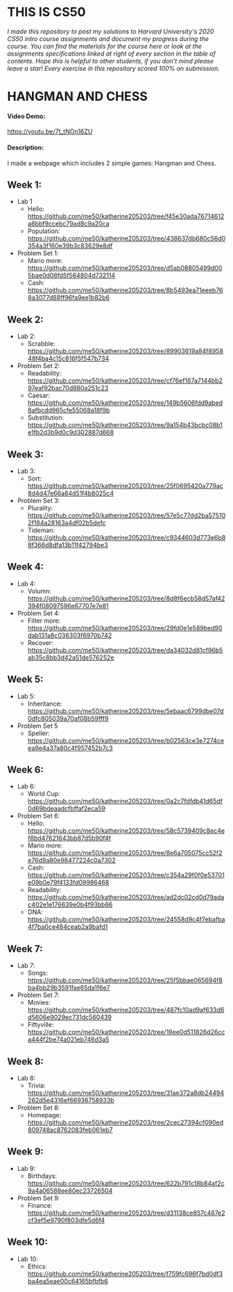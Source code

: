# **THIS IS CS50**
*I made this repository to post my solutions to Harvard University's 2020 CS50 intro course assignments and document my progress during the course.
You can find the materials for the course here or look at the assignments specifications linked at right of every section in the table of contents.
Hope this is helpful to other students, if you don't mind please leave a star! Every exercise in this repository scored 100% on submission.*

# HANGMAN AND CHESS
#### Video Demo:
https://youtu.be/7t_tNOn16ZU
#### Description:
I made a webpage which includes 2 simple games: Hangman and Chess.

## Week 1:
- Lab 1
  - Hello: https://github.com/me50/katherine205203/tree/f45e30ada76714612a8bbf9ccebc79ad8c9a20ca
  - Population: https://github.com/me50/katherine205203/tree/438637db680c56d0354a3f160e39b3c83629e8df
- Problem Set 1:
  - Mario more: https://github.com/me50/katherine205203/tree/d5ab08805499d005bae0d08fd5f564804d732114
  - Cash: https://github.com/me50/katherine205203/tree/8b5493ea71eeeb768a3077d88ff96fa9ee1b82b6

## Week 2:
- Lab 2:
  - Scrabble: https://github.com/me50/katherine205203/tree/89903619a84f895848f4ba4c15c816f5f547b734
- Problem Set 2:
  - Readability: https://github.com/me50/katherine205203/tree/cf76ef167a7144bb297eaf92bac70d880a251c23
  - Caesar: https://github.com/me50/katherine205203/tree/149b5606fdd9abed8afbcdd965cfe55068a18f9b
  - Substitution: https://github.com/me50/katherine205203/tree/9a154b43bcbc08b1e1fb2d3b9d0c9d302887d668

## Week 3:
- Lab 3:
  - Sort: https://github.com/me50/katherine205203/tree/25f0695420a779ac8d4d47e66a84d51f4b8025c4
- Problem Set 3:
  - Plurality: https://github.com/me50/katherine205203/tree/57e5c77dd2ba575102f184a28163a4df02b5defc
  - Tideman: https://github.com/me50/katherine205203/tree/c9344603d773e6b88f366d8dfa13b11f42794be3

## Week 4:
- Lab 4:
  - Volumn: https://github.com/me50/katherine205203/tree/8d8f6ecb58d57af42394f08097596e67707e7e81
- Problem Set 4:
  - Filter more: https://github.com/me50/katherine205203/tree/29fd0e1e589bed90dab131a8c036303f6970b742
  - Recover: https://github.com/me50/katherine205203/tree/da34032d81cf96b5ab35c8bb3d42a51de576252e


## Week 5:
- Lab 5:
  - Inheritance: https://github.com/me50/katherine205203/tree/5ebaac6799dbe07d0dfc805039a70af08b59fff9
- Problem Set 5
  - Speller: https://github.com/me50/katherine205203/tree/b02563ce3e7274ceea9e4a37a80c4f957452b7c3

## Week 6:
- Lab 6:
  - World Cup: https://github.com/me50/katherine205203/tree/0a2c7fdfdb41d65df0d69bdeaadcfbffaf2eca59
- Problem Set 6:
  - Hello: https://github.com/me50/katherine205203/tree/58c5739409c8ec4ef8bd47621643bb87d5b90f4f
  - Mario more: https://github.com/me50/katherine205203/tree/8e6a705075cc52f2e76d9a80e98477224c0a7302
  - Cash: https://github.com/me50/katherine205203/tree/c354a29f0f0e53701e09b0e79f4133fd09986468
  - Readability: https://github.com/me50/katherine205203/tree/ad2dc02cd0d79adac402e1e176639e0b4f93bb66
  - DNA: https://github.com/me50/katherine205203/tree/24558d9c4f7ebafba4f7ba0ce484ceab2a9bafd1

## Week 7:
- Lab 7:
  - Songs: https://github.com/me50/katherine205203/tree/25f5bbae065694f8ba4bb29b3591fae65da1f6e7
- Problem Set 7:
  - Movies: https://github.com/me50/katherine205203/tree/487fc10ad9af633d6d5606e9029ec731dc560439
  - Fiftyville: https://github.com/me50/katherine205203/tree/19ee0d511826d26cca444f2be74a021eb746d3a5

## Week 8:
- Lab 8:
  - Trivia: https://github.com/me50/katherine205203/tree/31ae372a8db24494262d5e4316ef66936758933b
- Problem Set 8:
  - Homepage: https://github.com/me50/katherine205203/tree/2cec27394cf090ed809748ac8762083feb061eb7

## Week 9:
- Lab 9:
  - Birthdays: https://github.com/me50/katherine205203/tree/622b791c18b84af2c9a4a06588ee80ec23726504
- Problem Set 9:
  - Finance: https://github.com/me50/katherine205203/tree/d31138ce857c487e2cf3ef5e9790f803dfe5d6f4

## Week 10:
- Lab 10:
  - Ethics: https://github.com/me50/katherine205203/tree/f759fc696f7bd0df3ba4ea5eae00c64165bfbfb6

